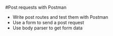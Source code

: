 #Post requests with Postman

* Write post routes and test them with Postman
* Use a form to send a post request
* Use body parser to get form data
